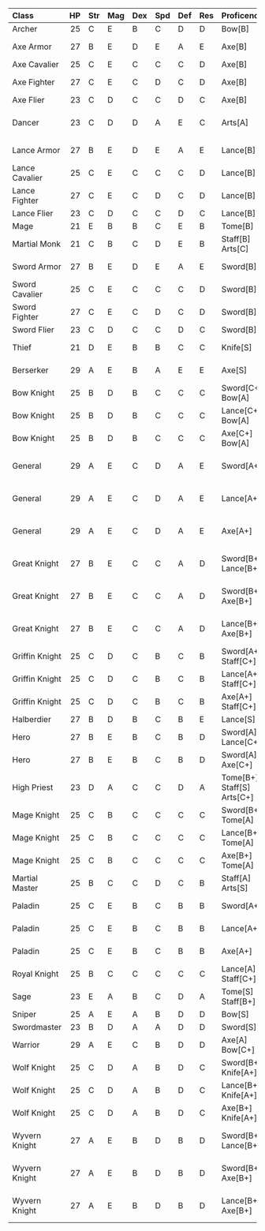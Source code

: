 | Class          |   HP | Str   | Mag   | Dex   | Spd   | Def   | Res   | Proficencies               | Tags                  | Promoted   |   Total |
|:---------------|-----:|:------|:------|:------|:------|:------|:------|:---------------------------|:----------------------|:-----------|--------:|
| Archer         |   25 | C     | E     | B     | C     | D     | D     | Bow[B]                     | Covert                | No         |      18 |
| Axe Armor      |   27 | B     | E     | D     | E     | A     | E     | Axe[B]                     | Armor, Built          | No         |      18 |
| Axe Cavalier   |   25 | C     | E     | C     | C     | C     | D     | Axe[B]                     | Cavalry               | No         |      18 |
| Axe Fighter    |   27 | C     | E     | C     | D     | C     | D     | Axe[B]                     | Backup, Built         | No         |      18 |
| Axe Flier      |   23 | C     | D     | C     | C     | D     | C     | Axe[B]                     | Flying                | No         |      18 |
| Dancer         |   23 | C     | D     | D     | A     | E     | C     | Arts[A]                    | Qi Adept, Dance       | No         |      18 |
| Lance Armor    |   27 | B     | E     | D     | E     | A     | E     | Lance[B]                   | Armor, Built          | No         |      18 |
| Lance Cavalier |   25 | C     | E     | C     | C     | C     | D     | Lance[B]                   | Cavalry               | No         |      18 |
| Lance Fighter  |   27 | C     | E     | C     | D     | C     | D     | Lance[B]                   | Backup                | No         |      18 |
| Lance Flier    |   23 | C     | D     | C     | C     | D     | C     | Lance[B]                   | Flying                | No         |      18 |
| Mage           |   21 | E     | B     | B     | C     | E     | B     | Tome[B]                    | Mystical              | No         |      18 |
| Martial Monk   |   21 | C     | B     | C     | D     | E     | B     | Staff[B] Arts[C]           | Qi Adept              | No         |      18 |
| Sword Armor    |   27 | B     | E     | D     | E     | A     | E     | Sword[B]                   | Armor, Built          | No         |      18 |
| Sword Cavalier |   25 | C     | E     | C     | C     | C     | D     | Sword[B]                   | Cavalry               | No         |      18 |
| Sword Fighter  |   27 | C     | E     | C     | D     | C     | D     | Sword[B]                   | Backup                | No         |      18 |
| Sword Flier    |   23 | C     | D     | C     | C     | D     | C     | Sword[B]                   | Flying                | No         |      18 |
| Thief          |   21 | D     | E     | B     | B     | C     | C     | Knife[S]                   | Pick, Covert          | No         |      18 |
| Berserker      |   29 | A     | E     | B     | A     | E     | E     | Axe[S]                     | Backup, Built         | Yes        |      22 |
| Bow Knight     |   25 | B     | D     | B     | C     | C     | C     | Sword[C+] Bow[A]           | Cavalry               | Yes        |      22 |
| Bow Knight     |   25 | B     | D     | B     | C     | C     | C     | Lance[C+] Bow[A]           | Cavalry               | Yes        |      22 |
| Bow Knight     |   25 | B     | D     | B     | C     | C     | C     | Axe[C+] Bow[A]             | Cavalry               | Yes        |      22 |
| General        |   29 | A     | E     | C     | D     | A     | E     | Sword[A+]                  | Slow(1), Armor, Built | Yes        |      22 |
| General        |   29 | A     | E     | C     | D     | A     | E     | Lance[A+]                  | Slow(1), Armor, Built | Yes        |      22 |
| General        |   29 | A     | E     | C     | D     | A     | E     | Axe[A+]                    | Slow(1), Armor, Built | Yes        |      22 |
| Great Knight   |   27 | B     | E     | C     | C     | A     | D     | Sword[B+] Lance[B+]        | Cavalry, Armor, Built | Yes        |      22 |
| Great Knight   |   27 | B     | E     | C     | C     | A     | D     | Sword[B+] Axe[B+]          | Cavalry, Armor, Built | Yes        |      22 |
| Great Knight   |   27 | B     | E     | C     | C     | A     | D     | Lance[B+] Axe[B+]          | Cavalry, Armor, Built | Yes        |      22 |
| Griffin Knight |   25 | C     | D     | C     | B     | C     | B     | Sword[A+] Staff[C+]        | Flying                | Yes        |      22 |
| Griffin Knight |   25 | C     | D     | C     | B     | C     | B     | Lance[A+] Staff[C+]        | Flying                | Yes        |      22 |
| Griffin Knight |   25 | C     | D     | C     | B     | C     | B     | Axe[A+] Staff[C+]          | Flying                | Yes        |      22 |
| Halberdier     |   27 | B     | D     | B     | C     | B     | E     | Lance[S]                   | Backup                | Yes        |      22 |
| Hero           |   27 | B     | E     | B     | C     | B     | D     | Sword[A] Lance[C+]         | Backup, Built         | Yes        |      22 |
| Hero           |   27 | B     | E     | B     | C     | B     | D     | Sword[A] Axe[C+]           | Backup, Built         | Yes        |      22 |
| High Priest    |   23 | D     | A     | C     | C     | D     | A     | Tome[B+] Staff[S] Arts[C+] | Mystical              | Yes        |      22 |
| Mage Knight    |   25 | C     | B     | C     | C     | C     | C     | Sword[B+] Tome[A]          | Cavalry               | Yes        |      22 |
| Mage Knight    |   25 | C     | B     | C     | C     | C     | C     | Lance[B+] Tome[A]          | Cavalry               | Yes        |      22 |
| Mage Knight    |   25 | C     | B     | C     | C     | C     | C     | Axe[B+] Tome[A]            | Cavalry               | Yes        |      22 |
| Martial Master |   25 | B     | C     | C     | D     | C     | B     | Staff[A] Arts[S]           | Qi Adept              | Yes        |      22 |
| Paladin        |   25 | C     | E     | B     | C     | B     | B     | Sword[A+]                  | Cavalry, Built        | Yes        |      22 |
| Paladin        |   25 | C     | E     | B     | C     | B     | B     | Lance[A+]                  | Cavalry, Built        | Yes        |      22 |
| Paladin        |   25 | C     | E     | B     | C     | B     | B     | Axe[A+]                    | Cavalry, Built        | Yes        |      22 |
| Royal Knight   |   25 | B     | C     | C     | C     | C     | C     | Lance[A] Staff[C+]         | Cavalry               | Yes        |      22 |
| Sage           |   23 | E     | A     | B     | C     | D     | A     | Tome[S] Staff[B+]          | Mystical              | Yes        |      22 |
| Sniper         |   25 | A     | E     | A     | B     | D     | D     | Bow[S]                     | Covert                | Yes        |      22 |
| Swordmaster    |   23 | B     | D     | A     | A     | D     | D     | Sword[S]                   | Backup                | Yes        |      22 |
| Warrior        |   29 | A     | E     | C     | B     | D     | D     | Axe[A] Bow[C+]             | Backup, Built         | Yes        |      22 |
| Wolf Knight    |   25 | C     | D     | A     | B     | D     | C     | Sword[B+] Knife[A+]        | Cavalry               | Yes        |      22 |
| Wolf Knight    |   25 | C     | D     | A     | B     | D     | C     | Lance[B+] Knife[A+]        | Cavalry               | Yes        |      22 |
| Wolf Knight    |   25 | C     | D     | A     | B     | D     | C     | Axe[B+] Knife[A+]          | Cavalry               | Yes        |      22 |
| Wyvern Knight  |   27 | A     | E     | B     | D     | B     | D     | Sword[B+] Lance[B+]        | Flying, Dragon, Built | Yes        |      22 |
| Wyvern Knight  |   27 | A     | E     | B     | D     | B     | D     | Sword[B+] Axe[B+]          | Flying, Dragon, Built | Yes        |      22 |
| Wyvern Knight  |   27 | A     | E     | B     | D     | B     | D     | Lance[B+] Axe[B+]          | Flying, Dragon, Built | Yes        |      22 |